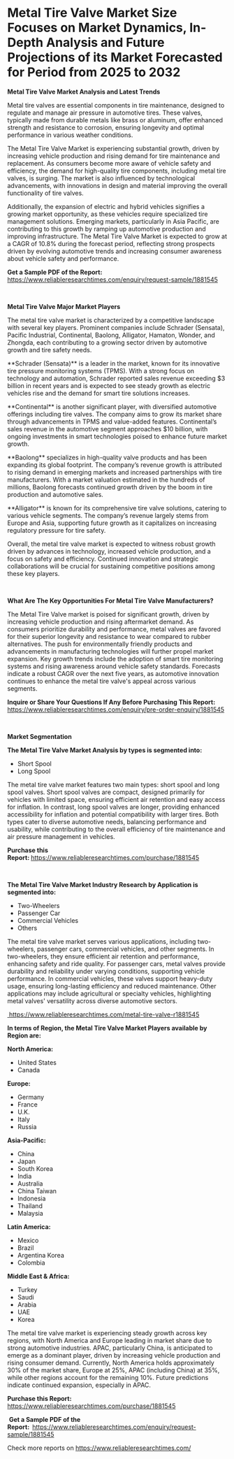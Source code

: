 <p><h1>Metal Tire Valve Market Size Focuses on Market Dynamics, In-Depth Analysis and Future Projections of its Market Forecasted for Period from 2025 to 2032</h1></p><p><strong>Metal Tire Valve Market Analysis and Latest Trends</strong></p>
<p><p>Metal tire valves are essential components in tire maintenance, designed to regulate and manage air pressure in automotive tires. These valves, typically made from durable metals like brass or aluminum, offer enhanced strength and resistance to corrosion, ensuring longevity and optimal performance in various weather conditions.</p><p>The Metal Tire Valve Market is experiencing substantial growth, driven by increasing vehicle production and rising demand for tire maintenance and replacement. As consumers become more aware of vehicle safety and efficiency, the demand for high-quality tire components, including metal tire valves, is surging. The market is also influenced by technological advancements, with innovations in design and material improving the overall functionality of tire valves.</p><p>Additionally, the expansion of electric and hybrid vehicles signifies a growing market opportunity, as these vehicles require specialized tire management solutions. Emerging markets, particularly in Asia Pacific, are contributing to this growth by ramping up automotive production and improving infrastructure. The Metal Tire Valve Market is expected to grow at a CAGR of 10.8% during the forecast period, reflecting strong prospects driven by evolving automotive trends and increasing consumer awareness about vehicle safety and performance.</p></p>
<p><strong>Get a Sample PDF of the Report:&nbsp;</strong> <a href="https://www.reliableresearchtimes.com/enquiry/request-sample/1881545?utm_campaign=3033&utm_medium=2&utm_source=Github&utm_content=ia&utm_term=30032025&utm_id=metal-tire-valve">https://www.reliableresearchtimes.com/enquiry/request-sample/1881545</a></p>
<p>&nbsp;</p>
<p><strong>Metal Tire Valve Major Market Players</strong></p>
<p><p>The metal tire valve market is characterized by a competitive landscape with several key players. Prominent companies include Schrader (Sensata), Pacific Industrial, Continental, Baolong, Alligator, Hamaton, Wonder, and Zhongda, each contributing to a growing sector driven by automotive growth and tire safety needs.</p><p>**Schrader (Sensata)** is a leader in the market, known for its innovative tire pressure monitoring systems (TPMS). With a strong focus on technology and automation, Schrader reported sales revenue exceeding $3 billion in recent years and is expected to see steady growth as electric vehicles rise and the demand for smart tire solutions increases.</p><p>**Continental** is another significant player, with diversified automotive offerings including tire valves. The company aims to grow its market share through advancements in TPMS and value-added features. Continental’s sales revenue in the automotive segment approaches $10 billion, with ongoing investments in smart technologies poised to enhance future market growth.</p><p>**Baolong** specializes in high-quality valve products and has been expanding its global footprint. The company’s revenue growth is attributed to rising demand in emerging markets and increased partnerships with tire manufacturers. With a market valuation estimated in the hundreds of millions, Baolong forecasts continued growth driven by the boom in tire production and automotive sales.</p><p>**Alligator** is known for its comprehensive tire valve solutions, catering to various vehicle segments. The company’s revenue largely stems from Europe and Asia, supporting future growth as it capitalizes on increasing regulatory pressure for tire safety.</p><p>Overall, the metal tire valve market is expected to witness robust growth driven by advances in technology, increased vehicle production, and a focus on safety and efficiency. Continued innovation and strategic collaborations will be crucial for sustaining competitive positions among these key players.</p></p>
<p>&nbsp;</p>
<p><strong>What Are The Key Opportunities For Metal Tire Valve Manufacturers?</strong></p>
<p><p>The Metal Tire Valve market is poised for significant growth, driven by increasing vehicle production and rising aftermarket demand. As consumers prioritize durability and performance, metal valves are favored for their superior longevity and resistance to wear compared to rubber alternatives. The push for environmentally friendly products and advancements in manufacturing technologies will further propel market expansion. Key growth trends include the adoption of smart tire monitoring systems and rising awareness around vehicle safety standards. Forecasts indicate a robust CAGR over the next five years, as automotive innovation continues to enhance the metal tire valve's appeal across various segments.</p></p>
<p><strong>Inquire or Share Your Questions If Any Before Purchasing This Report:</strong> <a href="https://www.reliableresearchtimes.com/enquiry/pre-order-enquiry/1881545?utm_campaign=3033&utm_medium=2&utm_source=Github&utm_content=ia&utm_term=30032025&utm_id=metal-tire-valve">https://www.reliableresearchtimes.com/enquiry/pre-order-enquiry/1881545</a></p>
<p>&nbsp;</p>
<p><strong>Market Segmentation</strong></p>
<p><strong>The Metal Tire Valve Market Analysis by types is segmented into:</strong></p>
<p><ul><li>Short Spool</li><li>Long Spool</li></ul></p>
<p><p>The metal tire valve market features two main types: short spool and long spool valves. Short spool valves are compact, designed primarily for vehicles with limited space, ensuring efficient air retention and easy access for inflation. In contrast, long spool valves are longer, providing enhanced accessibility for inflation and potential compatibility with larger tires. Both types cater to diverse automotive needs, balancing performance and usability, while contributing to the overall efficiency of tire maintenance and air pressure management in vehicles.</p></p>
<p><strong>Purchase this Report:&nbsp;</strong><a href="https://www.reliableresearchtimes.com/purchase/1881545?utm_campaign=3033&utm_medium=2&utm_source=Github&utm_content=ia&utm_term=30032025&utm_id=metal-tire-valve">https://www.reliableresearchtimes.com/purchase/1881545</a></p>
<p>&nbsp;</p>
<p><strong>The Metal Tire Valve Market Industry Research by Application is segmented into:</strong></p>
<p><ul><li>Two-Wheelers</li><li>Passenger Car</li><li>Commercial Vehicles</li><li>Others</li></ul></p>
<p><p>The metal tire valve market serves various applications, including two-wheelers, passenger cars, commercial vehicles, and other segments. In two-wheelers, they ensure efficient air retention and performance, enhancing safety and ride quality. For passenger cars, metal valves provide durability and reliability under varying conditions, supporting vehicle performance. In commercial vehicles, these valves support heavy-duty usage, ensuring long-lasting efficiency and reduced maintenance. Other applications may include agricultural or specialty vehicles, highlighting metal valves' versatility across diverse automotive sectors.</p></p>
<p><a href="https://www.reliableresearchtimes.com/metal-tire-valve-r1881545?utm_campaign=3033&utm_medium=2&utm_source=Github&utm_content=ia&utm_term=30032025&utm_id=metal-tire-valve">&nbsp;https://www.reliableresearchtimes.com/metal-tire-valve-r1881545</a></p>
<p><strong>In terms of Region, the Metal Tire Valve Market Players available by Region are:</strong></p>
<p>
    <p> <strong> North America: </strong>
        <ul>
            <li>United States</li>
            <li>Canada</li>
        </ul>
        </p> 
    <p> <strong> Europe: </strong>
        <ul>
            <li>Germany</li>
            <li>France</li>
            <li>U.K.</li>
            <li>Italy</li>
            <li>Russia</li>
        </ul>
        </p> 
    <p> <strong> Asia-Pacific: </strong>
        <ul>
            <li>China</li>
            <li>Japan</li>
            <li>South Korea</li>
            <li>India</li>
            <li>Australia</li>
            <li>China Taiwan</li>
            <li>Indonesia</li>
            <li>Thailand</li>
            <li>Malaysia</li>
        </ul>
        </p> 
    <p> <strong> Latin America: </strong>
        <ul>
            <li>Mexico</li>
            <li>Brazil</li>
            <li>Argentina Korea</li>
            <li>Colombia</li>
        </ul>
        </p> 
    <p> <strong> Middle East & Africa: </strong>
        <ul>
            <li>Turkey</li>
            <li>Saudi</li>
            <li>Arabia</li>
            <li>UAE</li>
            <li>Korea</li>
        </ul>
    </p>
    </p>
<p><p>The metal tire valve market is experiencing steady growth across key regions, with North America and Europe leading in market share due to strong automotive industries. APAC, particularly China, is anticipated to emerge as a dominant player, driven by increasing vehicle production and rising consumer demand. Currently, North America holds approximately 30% of the market share, Europe at 25%, APAC (including China) at 35%, while other regions account for the remaining 10%. Future predictions indicate continued expansion, especially in APAC.</p></p>
<p><strong>Purchase this Report: </strong><a href="https://www.reliableresearchtimes.com/purchase/1881545?utm_campaign=3033&utm_medium=2&utm_source=Github&utm_content=ia&utm_term=30032025&utm_id=metal-tire-valve">https://www.reliableresearchtimes.com/purchase/1881545</a></p>
<p>&nbsp;<strong>Get a Sample PDF of the Report:&nbsp;&nbsp;</strong><a href="https://www.reliableresearchtimes.com/enquiry/request-sample/1881545?utm_campaign=3033&utm_medium=2&utm_source=Github&utm_content=ia&utm_term=30032025&utm_id=metal-tire-valve">https://www.reliableresearchtimes.com/enquiry/request-sample/1881545</a></p>
<p><strong></strong></p>
<p>Check more reports on <a href="https://www.reliableresearchtimes.com/?utm_campaign=3033&utm_medium=2&utm_source=Github&utm_content=ia&utm_term=30032025&utm_id=metal-tire-valve">https://www.reliableresearchtimes.com/</a></p>